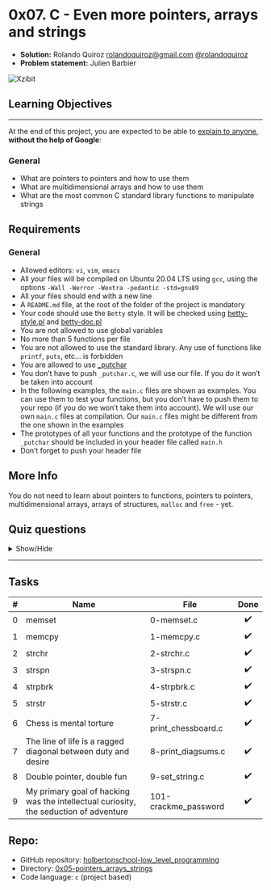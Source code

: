 # 0x07. C - Even more pointers, arrays and strings

- **Solution:** Rolando Quiroz [rolandoquiroz@gmail.com](rolandoquiroz@gmail.com) [@rolandoquiroz](https://github.com/rolandoquiroz)
- **Problem statement:** Julien Barbier

![Xzibit](https://s3.amazonaws.com/intranet-projects-files/holbertonschool-low_level_programming/218/58fe6b229144b7fe5ebe88afe9ff5cabe2dd0863e1e79b2d02b4103c30b465dd.jpg "Xzibit")


## Learning Objectives
----------------------

At the end of this project, you are expected to be able to [explain to anyone](https://fs.blog/2021/02/feynman-learning-technique/ "explain to anyone"), **without the help of Google**:

### General

*   What are pointers to pointers and how to use them
*   What are multidimensional arrays and how to use them
*   What are the most common C standard library functions to manipulate strings

Requirements
------------

### General

*   Allowed editors: `vi`, `vim`, `emacs`
*   All your files will be compiled on Ubuntu 20.04 LTS using `gcc`, using the options `-Wall -Werror -Wextra -pedantic -std=gnu89`
*   All your files should end with a new line
*   A `README.md` file, at the root of the folder of the project is mandatory
*   Your code should use the `Betty` style. It will be checked using [betty-style.pl](https://github.com/holbertonschool/Betty/blob/master/betty-style.pl "betty-style.pl") and [betty-doc.pl](https://github.com/holbertonschool/Betty/blob/master/betty-doc.pl "betty-doc.pl")
*   You are not allowed to use global variables
*   No more than 5 functions per file
*   You are not allowed to use the standard library. Any use of functions like `printf`, `puts`, etc… is forbidden
*   You are allowed to use [_putchar](https://github.com/holbertonschool/_putchar.c/blob/master/_putchar.c "_putchar")
*   You don’t have to push `_putchar.c`, we will use our file. If you do it won’t be taken into account
*   In the following examples, the `main.c` files are shown as examples. You can use them to test your functions, but you don’t have to push them to your repo (if you do we won’t take them into account). We will use our own `main.c` files at compilation. Our `main.c` files might be different from the one shown in the examples
*   The prototypes of all your functions and the prototype of the function `_putchar` should be included in your header file called `main.h`
*   Don’t forget to push your header file

More Info
------------

You do not need to learn about pointers to functions, pointers to pointers, multidimensional arrays, arrays of structures, `malloc` and `free` - yet.

## Quiz questions

<details>
    <summary>Show/Hide</summary>

### Question #0

What is the size of `p` in this code?

```C
int *p;
```

- [ ] 4 bytes
- [x] 8 bytes
- [ ] 16 bytes


### Question #1

What is the size of `p` in this code?

```C
int **p;
```

- [ ] 4 bytes
- [x] 8 bytes
- [ ] 16 bytes

### Question #2

In this following code, what is the value of `a[0][0]`?

```C
int a[5][2] = {{1, 2}, {3, 4}, {5, 6}, {7, 8}, {9, 10}};
```

- [x] 1
- [ ] 2
- [ ] 3
- [ ] 4

### Question #3

In this following code, what is the value of `a[3][0]`?

```C
int a[5][2] = {{1, 2}, {3, 4}, {5, 6}, {7, 8}, {9, 10}};
```

- [x] 7
- [ ] 8
- [ ] {7, 8}
- [ ] 5

### Question #4

In this following code, what is the value of `a[3][1]`?

```C
int a[5][2] = {{1, 2}, {3, 4}, {5, 6}, {7, 8}, {9, 10}};
```

- [ ] 7
- [x] 8
- [ ] {7, 8}
- [ ] 5

### Question #5

In this following code, what is the value of `a[1][1]`?

```C
int a[5][2] = {{1, 2}, {3, 4}, {5, 6}, {7, 8}, {9, 10}};
```

- [ ] 1
- [ ] 2
- [ ] 3
- [x] 4

### Question #6

What is the size of `*p` in this code?

```C
int **p;
```

- [ ] 4 bytes
- [x] 8 bytes
- [ ] 16 bytes

### Question #7

What is the size of `*p` in this code?

```C
int *p;
```

- [x] 4 bytes
- [ ] 8 bytes
- [ ] 16 bytes

### Question #8

What is stored inside a pointer to a pointer to an int?

- [ ] An address where an int is stored
- [ ] An int
- [x] An address where an address is stored

</details>

* * *

Tasks
-----

|  #  | Name | File | Done |
|:---:|------|------|:------:|
| 0 |  memset  |  0-memset.c |  :heavy_check_mark:  |
| 1 |  memcpy  |  1-memcpy.c | :heavy_check_mark:   |
| 2 |  strchr  |  2-strchr.c |   :heavy_check_mark:   |
| 3 |  strspn  |  3-strspn.c |   :heavy_check_mark:   |
| 4 |  strpbrk  |  4-strpbrk.c  |  :heavy_check_mark:    |
| 5 |  strstr  |  5-strstr.c  |   :heavy_check_mark:   |
| 6 |  Chess is mental torture  |  7-print_chessboard.c   |  :heavy_check_mark:   |
| 7 |  The line of life is a ragged diagonal between duty and desire  |  8-print_diagsums.c  |  :heavy_check_mark:    |
| 8 |  Double pointer, double fun  |  9-set_string.c  |  :heavy_check_mark:    |
| 9 | My primary goal of hacking was the intellectual curiosity, the seduction of adventure  |  101-crackme_password  |  :heavy_check_mark:    |

Repo:
-----------
- GitHub repository: [holbertonschool-low_level_programming](https://github.com/rolandoquiroz/holbertonschool-low_level_programming)
- Directory: [0x05-pointers_arrays_strings](https://github.com/rolandoquiroz/holbertonschool-low_level_programming/tree/master/0x07-pointers_arrays_strings)
- Code language: `c` (project based) 